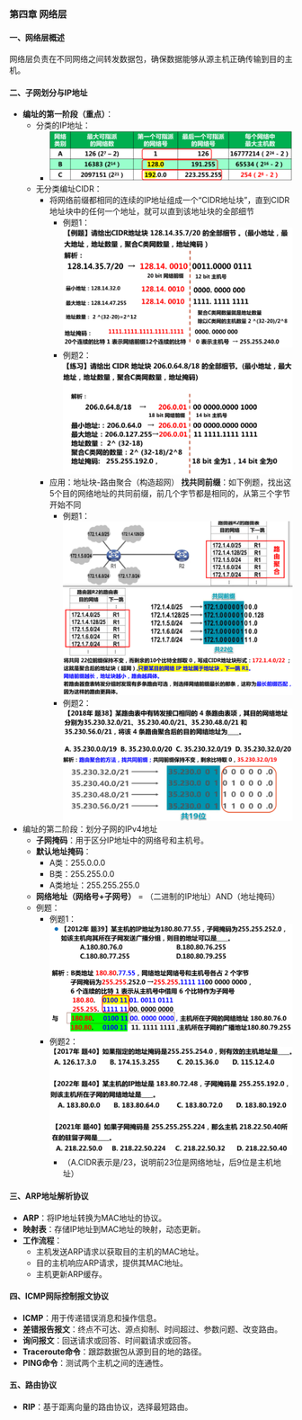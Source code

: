 ### 第四章 网络层

#### 一、网络层概述

网络层负责在不同网络之间转发数据包，确保数据能够从源主机正确传输到目的主机。

#### 二、子网划分与IP地址

- **编址的第一阶段（重点）**：
  - 分类的IP地址：
    - <img src=".\img\计网（复习版）\IP分类范围.png" alt="IP分类范围" style="zoom: 75%;" />
  - 无分类编址CIDR：
    - 将网络前缀都相同的连续的IP地址组成一个“CIDR地址块”，直到CIDR地址块中的任何一个地址，就可以直到该地址块的全部细节
      - 例题1：<img src=".\img\计网（复习版）\4例题1.png" alt="例题1" style="zoom: 75%;" />
      - 例题2：<img src=".\img\计网（复习版）\4例题2.png" alt="例题2" style="zoom: 75%;" />
    - 应用：地址块-路由聚合（构造超网） **找共同前缀**：如下例题，找出这5个目的网络地址的共同前缀，前几个字节都是相同的，从第三个字节开始不同
      - 例题1：<img src=".\img\计网（复习版）\4例题3.png" alt="例题3" style="zoom: 75%;" />
      - 例题2：<img src=".\img\计网（复习版）\4例题4.png" alt="例题4" style="zoom: 75%;" />
- 编址的第二阶段：划分子网的IPv4地址
  - **子网掩码**：用于区分IP地址中的网络号和主机号。
  - **默认地址掩码**：
    - A类：255.0.0.0
    - B类：255.255.0.0
    - A类地址：255.255.255.0
  - **网络地址（网络号+子网号）** = （二进制的IP地址）AND（地址掩码）
  - 例题：
    - 例题1：<img src=".\img\计网（复习版）\4例题5.png" alt="例题5" style="zoom: 75%;" />
    - 例题2：<img src=".\img\计网（复习版）\4例题6.png" alt="例题6" style="zoom: 75%;" />
      - （A.CIDR表示是/23，说明前23位是网络地址，后9位是主机地址）

#### 三、ARP地址解析协议

- **ARP**：将IP地址转换为MAC地址的协议。
- **映射表**：存储IP地址到MAC地址的映射，动态更新。
- **工作流程**：
  - 主机发送ARP请求以获取目的主机的MAC地址。
  - 目的主机响应ARP请求，提供其MAC地址。
  - 主机更新ARP缓存。

#### 四、ICMP网际控制报文协议

- **ICMP**：用于传递错误消息和操作信息。
- **差错报告报文**：终点不可达、源点抑制、时间超过、参数问题、改变路由。
- **询问报文**：回送请求或回答、时间戳请求或回答。
- **Traceroute命令**：跟踪数据包从源到目的地的路径。
- **PING命令**：测试两个主机之间的连通性。

#### 五、路由协议

- **RIP**：基于距离向量的路由协议，选择最短路由。